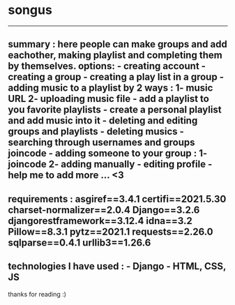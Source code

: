 # songus
---
summary :
here people can make groups and add eachother, making playlist and completing them by themselves.
options:
    - creating account
    - creating a group
    - creating a play list in a group
    - adding music to a playlist by 2 ways : 1- music URL 2- uploading music file
    - add a playlist to you favorite playlists
    - create a personal playlist and add music into it
    - deleting and editing groups and playlists
    - deleting musics
    - searching through usernames and groups joincode
    - adding someone to your group : 1- joincode 2- adding manually
    - editing profile
    - help me to add more ... <3
---
requirements :
    asgiref==3.4.1
    certifi==2021.5.30
    charset-normalizer==2.0.4
    Django==3.2.6
    djangorestframework==3.12.4
    idna==3.2
    Pillow==8.3.1
    pytz==2021.1
    requests==2.26.0
    sqlparse==0.4.1
    urllib3==1.26.6
---
technologies I have used :
    - Django
    - HTML, CSS, JS
---
thanks for reading :)
